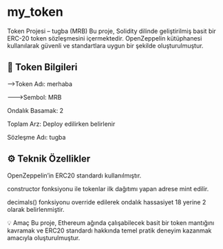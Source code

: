 # my_token

 Token Projesi – tugba (MRB)
Bu proje, Solidity dilinde geliştirilmiş basit bir ERC-20 token sözleşmesini içermektedir. OpenZeppelin kütüphanesi kullanılarak güvenli ve standartlara uygun bir şekilde oluşturulmuştur.

🔹 Token Bilgileri
----------------------------------------------------------------------------
-->Token Adı: merhaba

--->Sembol: MRB

Ondalık Basamak: 2

Toplam Arz: Deploy edilirken belirlenir

Sözleşme Adı: tugba

⚙️ Teknik Özellikler
-----------------------------------------------------------
OpenZeppelin’in ERC20 standardı kullanılmıştır.

constructor fonksiyonu ile tokenlar ilk dağıtımı yapan adrese mint edilir.

decimals() fonksiyonu override edilerek ondalık hassasiyet 18 yerine 2 olarak belirlenmiştir.

💡 Amaç
Bu proje, Ethereum ağında çalışabilecek basit bir token mantığını kavramak ve ERC20 standardı hakkında temel pratik deneyim kazanmak amacıyla oluşturulmuştur.


